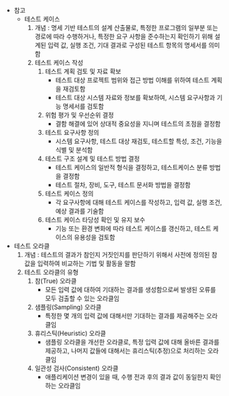 * 참고
  * 테스트 케이스
    1. 개념 : 명세 기반 테스트의 설계 산출물로, 특정한 프로그램의 일부분 또는 경로에 따라 수행하거나, 특정한 요구 사항을 준수하는지 확인하기 위해 설계된 입력 값, 실행 조건, 기대 결과로 구성된 테스트 항목의 명세서를 의미함
    2. 테스트 케이스 작성
       1. 테스트 계획 검토 및 자료 확보
          - 테스트 대상 프로젝트 범위와 접근 방법 이해를 위하여 테스트 계획을 재검토함
          - 테스트 대상 시스템 자료와 정보를 확보하여, 시스템 요구사항과 기능 명세서를 검토함
       2. 위험 평가 및 우선순위 결정
          - 결함 해결에 있어 상대적 중요성을 지니며 테스트의 초점을 결정함
       3. 테스트 요구사항 정의
          - 시스템 요구사항, 테스트 대상 재검토, 테스트할 특성, 조건, 기능을 식별 및 분석함
       4. 테스트 구조 설계 및 테스트 방법 결정
          - 테스트 케이스의 일반적 형식을 결정하고, 테스트케이스 분류 방법을 결정함
          - 테스트 절차, 장비, 도구, 테스트 문서화 방법을 결정함
       5. 테스트 케이스 정의
          - 각 요구사항에 대해 테스트 케이스를 작성하고, 입력 값, 실행 조건, 예상 결과를 기술함
       6. 테스트 케이스 타당성 확인 및 유지 보수
          - 기능 또는 환경 변화에 따라 테스트 케이스를 갱신하고, 테스트 케이스의 유용성을 검토함
* 테스트 오라클
  1. 개념 : 테스트의 결과가 참인지 거짓인지를 판단하기 위해서 사전에 정의된 참 값을 입력하여 비교하는 기법 및 활동을 말함
  2. 테스트 오라클의 유형
     1. 참(True) 오라클
        - 모든 입력 값에 대하여 기대하는 결과를 생성함으로써 발생된 오류를 모두 검출할 수 있는 오라클임
     2. 샘플링(Sampling) 오라클
        - 특정한 몇 개의 입력 값에 대해서만 기대하는 결과를 제공해주는 오라클임
     3. 휴리스틱(Heuristic) 오라클
        - 샘플링 오라클을 개선한 오라클로, 특정 입력 값에 대해 올바른 결과를 제공하고, 나머지 값들에 대해서는 휴리스틱(추정)으로 처리하는 오라클임
     4. 일관성 검사(Consistent) 오라클
        - 애플리케이션 변경이 있을 때, 수행 전과 후의 결과 값이 동일한지 확인하는 오라클임